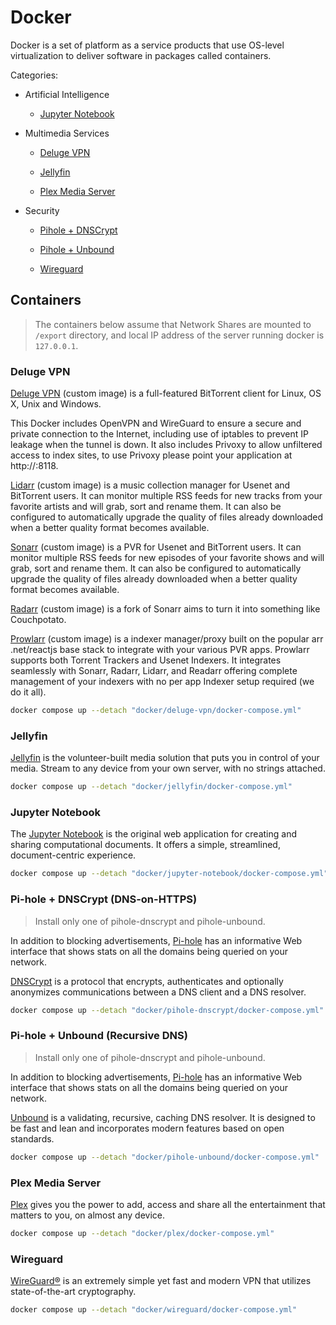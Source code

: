 # Docker

Docker is a set of platform as a service products that use OS-level virtualization to deliver software in packages called containers.

Categories:

* Artificial Intelligence

  * [Jupyter Notebook](#jupyter-notebook)

* Multimedia Services

  * [Deluge VPN](#deluge-vpn)

  * [Jellyfin](#jellyfin)

  * [Plex Media Server](#plex-media-server)

* Security

  * [Pihole + DNSCrypt](#pi-hole--dnscrypt-dns-on-https)

  * [Pihole + Unbound](#pi-hole--unbound-recursive-dns)

  * [Wireguard](#wireguard)

## Containers

> The containers below assume that Network Shares are mounted to `/export` directory, and local IP address of the server running docker is `127.0.0.1`.

### Deluge VPN

[Deluge VPN](https://github.com/binhex/arch-delugevpn) (custom image) is a full-featured ​BitTorrent client for Linux, OS X, Unix and Windows.

This Docker includes OpenVPN and WireGuard to ensure a secure and private connection to the Internet, including use of iptables to prevent IP leakage when the tunnel is down. It also includes Privoxy to allow unfiltered access to index sites, to use Privoxy please point your application at http://<host ip>:8118.

[Lidarr](https://github.com/binhex/arch-lidarr) (custom image) is a music collection manager for Usenet and BitTorrent users. It can monitor multiple RSS feeds for new tracks from your favorite artists and will grab, sort and rename them. It can also be configured to automatically upgrade the quality of files already downloaded when a better quality format becomes available.

[Sonarr](https://github.com/binhex/arch-sonarr) (custom image) is a PVR for Usenet and BitTorrent users. It can monitor multiple RSS feeds for new episodes of your favorite shows and will grab, sort and rename them. It can also be configured to automatically upgrade the quality of files already downloaded when a better quality format becomes available.

[Radarr](https://github.com/binhex/arch-radarr) (custom image) is a fork of Sonarr aims to turn it into something like Couchpotato.

[Prowlarr](https://hub.docker.com/r/binhex/arch-prowlarr) (custom image) is a indexer manager/proxy built on the popular arr .net/reactjs base stack to integrate with your various PVR apps. Prowlarr supports both Torrent Trackers and Usenet Indexers. It integrates seamlessly with Sonarr, Radarr, Lidarr, and Readarr offering complete management of your indexers with no per app Indexer setup required (we do it all).

```sh
docker compose up --detach "docker/deluge-vpn/docker-compose.yml" 
```

### Jellyfin

[Jellyfin](https://jellyfin.org) is the volunteer-built media solution that puts you in control of your media. Stream to any device from your own server, with no strings attached.

```sh
docker compose up --detach "docker/jellyfin/docker-compose.yml"
```

### Jupyter Notebook

The [Jupyter Notebook](https://jupyter.org) is the original web application for creating and sharing computational documents. It offers a simple, streamlined, document-centric experience.

```sh
docker compose up --detach "docker/jupyter-notebook/docker-compose.yml"
```

### Pi-hole + DNSCrypt (DNS-on-HTTPS)

> Install only one of pihole-dnscrypt and pihole-unbound.

In addition to blocking advertisements, [Pi-hole](https://pi-hole.net) has an informative Web interface that shows stats on all the domains being queried on your network.

[DNSCrypt](https://dnscrypt.info) is a protocol that encrypts, authenticates and optionally anonymizes communications between a DNS client and a DNS resolver.

```sh
docker compose up --detach "docker/pihole-dnscrypt/docker-compose.yml"
```

### Pi-hole + Unbound (Recursive DNS)

> Install only one of pihole-dnscrypt and pihole-unbound.

In addition to blocking advertisements, [Pi-hole](https://pi-hole.net) has an informative Web interface that shows stats on all the domains being queried on your network.

[Unbound](https://www.nlnetlabs.nl/projects/unbound/about) is a validating, recursive, caching DNS resolver. It is designed to be fast and lean and incorporates modern features based on open standards.

```sh
docker compose up --detach "docker/pihole-unbound/docker-compose.yml"
```

### Plex Media Server

[Plex](https://www.plex.tv) gives you the power to add, access and share all the entertainment that matters to you, on almost any device.

```sh
docker compose up --detach "docker/plex/docker-compose.yml"
```

### Wireguard

[WireGuard®](https://www.wireguard.com/) is an extremely simple yet fast and modern VPN that utilizes state-of-the-art cryptography.

```sh
docker compose up --detach "docker/wireguard/docker-compose.yml"
```
